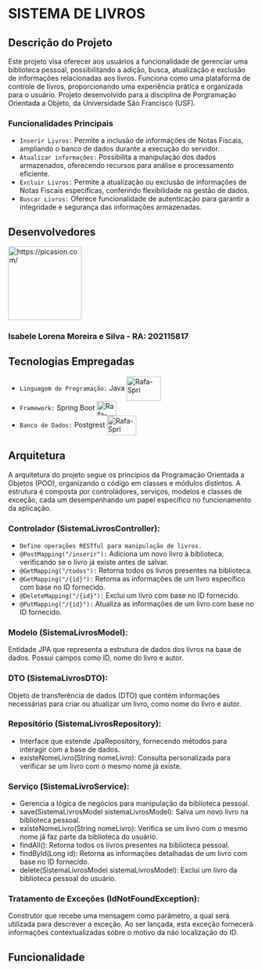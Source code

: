 # SISTEMA DE LIVROS 
## Descrição do Projeto
Este projeto visa oferecer aos usuários a funcionalidade de gerenciar uma biblioteca pessoal, possibilitando a adição, busca, atualização e exclusão de informações relacionadas aos livros. Funciona como uma plataforma de controle de livros, proporcionando uma experiência prática e organizada para o usuário. Projeto desenvolvido para a disciplina de Porgramação Orientada a Objeto, da Universidade São Francisco (USF).



### Funcionalidades Principais
- `Inserir Livros:` Permite a inclusão de informações de Notas Fiscais, ampliando o banco de dados durante a execução do servidor.
- `Atualizar informações:` Possibilita a manipulação dos dados armazenados, oferecendo recursos para análise e processamento eficiente.
- `Excluir Livros:` Permite a atualização ou exclusão de informações de Notas Fiscais específicas, conferindo flexibilidade na gestão de dados.
- `Buscar Livros:` Oferece funcionalidade de autenticação para garantir a integridade e segurança das informações armazenadas.

## Desenvolvedores
<a href="https://picasion.com/"><img src="https://i.picasion.com/pic92/546c2307c356cd9f4d6f6f6ac8ac4796.gif" width="150" height="150" border="0" alt="https://picasion.com/" /></a><br />
### Isabele Lorena Moreira e Silva - RA: 202115817

## Tecnologias Empregadas
- `Linguagem de Programação:` Java <img align="center" alt="Rafa-Spri" height="50" width="70" src="https://cdn.jsdelivr.net/gh/devicons/devicon/icons/java/java-original-wordmark.svg" />
- `Framework:` Spring Boot   <img align="center" alt="Rafa-Spri" height="30" width="40" src="https://cdn.jsdelivr.net/gh/devicons/devicon/icons/spring/spring-original.svg" >
- `Banco de Dados:` Postgrest <img align="center" alt="Rafa-Spri" height="40" width="60" src="https://cdn.jsdelivr.net/gh/devicons/devicon/icons/postgresql/postgresql-original.svg" />

## Arquitetura
A arquitetura do projeto segue os princípios da Programação Orientada a Objetos (POO), organizando o código em classes e módulos distintos. A estrutura é composta por controladores, serviços, modelos e classes de exceção, cada um desempenhando um papel específico no funcionamento da aplicação.
### Controlador (SistemaLivrosController):
- `Define operações RESTful para manipulação de livros.`
- `@PostMapping("/inserir"):` Adiciona um novo livro à biblioteca, verificando se o livro já existe antes de salvar.
- `@GetMapping("/todos"):` Retorna todos os livros presentes na biblioteca.
- `@GetMapping("/{id}"):` Retorna as informações de um livro específico com base no ID fornecido.
- `@DeleteMapping("/{id}"):` Exclui um livro com base no ID fornecido.
- `@PutMapping("/{id}"):` Atualiza as informações de um livro com base no ID fornecido.
### Modelo (SistemaLivrosModel):
Entidade JPA que representa a estrutura de dados dos livros na base de dados. Possui campos como ID, nome do livro e autor.
### DTO (SistemaLivrosDTO):
Objeto de transferência de dados (DTO) que contém informações necessárias para criar ou atualizar um livro, como nome do livro e autor.
### Repositório (SistemaLivrosRepository):
- Interface que estende JpaRepository, fornecendo métodos para interagir com a base de dados.
- existeNomeLivro(String nomeLivro): Consulta personalizada para verificar se um livro com o mesmo nome já existe.
### Serviço (SistemaLivroService):
- Gerencia a lógica de negócios para manipulação da biblioteca pessoal.
- save(SistemaLivrosModel sistemaLivrosModel): Salva um novo livro na biblioteca pessoal.
- existeNomeLivro(String nomeLivro): Verifica se um livro com o mesmo nome já faz parte da biblioteca do usuário.
- findAll(): Retorna todos os livros presentes na biblioteca pessoal.
- findById(Long id): Retorna as informações detalhadas de um livro com base no ID fornecido.
- delete(SistemaLivrosModel sistemaLivrosModel): Exclui um livro da biblioteca pessoal do usuário.

### Tratamento de Exceções (IdNotFoundException):
Construtor que recebe uma mensagem como parâmetro, a qual será utilizada para descrever a exceção. Ao ser lançada, esta exceção fornecerá informações contextualizadas sobre o motivo da não localização do ID.

## Funcionalidade
